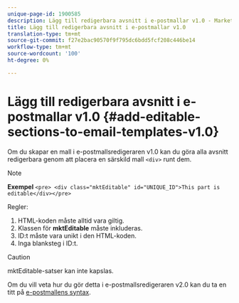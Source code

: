 ```yaml
---
unique-page-id: 1900585
description: Lägg till redigerbara avsnitt i e-postmallar v1.0 - Marketo Docs - Produktdokumentation
title: Lägg till redigerbara avsnitt i e-postmallar v1.0
translation-type: tm+mt
source-git-commit: f27e2bac90570f9f795dc6bdd5fcf208c446be14
workflow-type: tm+mt
source-wordcount: '100'
ht-degree: 0%

---
```



# Lägg till redigerbara avsnitt i e-postmallar v1.0 {#add-editable-sections-to-email-templates-v1.0}

Om du skapar en mall i e-postmallsredigeraren v1.0 kan du göra alla avsnitt redigerbara genom att placera en särskild mall `<div>` runt dem.

>[!NOTE]
>
>**Exempel**
>`<pre> <div class="mktEditable" id="UNIQUE_ID">This part is editable</div></pre>`

Regler:

1. HTML-koden måste alltid vara giltig.
1. Klassen för **mktEditable** måste inkluderas.
1. ID:t måste vara unikt i den HTML-koden.
1. Inga blanksteg i ID:t.

>[!CAUTION]
>
>mktEditable-satser kan inte kapslas.

Om du vill veta hur du gör detta i e-postmallsredigeraren v2.0 kan du ta en titt på [e-postmallens syntax](/help/marketo/product-docs/email-marketing/general/email-editor-2/email-template-syntax.md).

